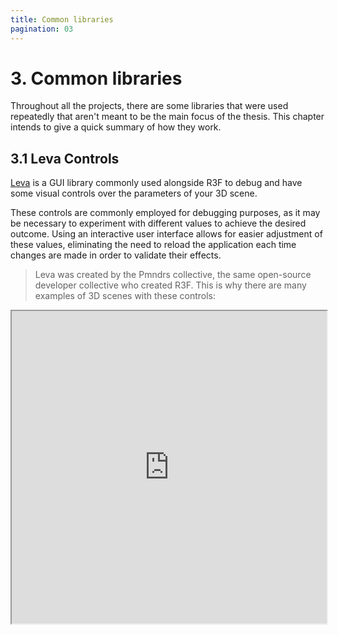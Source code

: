 ```yaml
---
title: Common libraries
pagination: 03
---
```


# 3. Common libraries

Throughout all the projects, there are some libraries that were used repeatedly that aren't meant to be the main focus of the thesis. This chapter intends to give a quick summary of how they work.

## 3.1 Leva Controls

[Leva](https://github.com/pmndrs/leva) is a GUI library commonly used alongside R3F to debug and have some visual controls over the parameters of your 3D scene.

These controls are commonly employed for debugging purposes, as it may be necessary to experiment with different values to achieve the desired outcome. Using an interactive user interface allows for easier adjustment of these values, eliminating the need to reload the application each time changes are made in order to validate their effects.

> Leva was created by the Pmndrs collective, the same open-source developer collective who created R3F. This is why there are many examples of 3D scenes with these controls:

<iframe src="https://codesandbox.io/embed/r3f-morphtargets-demo-n0wlx?fontsize=14&hidenavigation=1&module=%2Fsrc%2FApp.jsx&theme=dark"
    width="100%" height="500"
     title="R3F MorphTargets Demo"
     allow="accelerometer; ambient-light-sensor; camera; encrypted-media; geolocation; gyroscope; hid; microphone; midi; payment; usb; vr; xr-spatial-tracking"
     sandbox="allow-forms allow-modals allow-popups allow-presentation allow-same-origin allow-scripts"
   />

<br/> <br/ >

## 3.2 Zustand / Jotai

[Zustand](https://github.com/pmndrs/zustand), as well as [Jotai](https://jotai.org/) are both state management libraries to create stores and share values across a React application. They are often used throughout the projects to avoid [Prop drilling](https://dev.to/codeofrelevancy/what-is-prop-drilling-in-react-3kol#:~:text=Prop%20drilling%20is%20the%20process,layers%20of%20a%20component%20hierarchy.). Here's a Zustand example:

<iframe src="https://zustand-demo.pmnd.rs/" class="-translate-x-12" width="800" height="600"/>

<br/> <br/>

## 3.3 @a7sc11u/scramble

@a7sc11u/scramble is a library that provides scrambling text animations with a simple React component.

```tsx
<TextScramble className="..." as="span" text={"Hello scramble"} />
```

> By the time this documentation was written, the the creator of this small library discontinuated it. Now, a new lightweight package (1KB) with the same creator was made, which offers a new recommended way with a custom hook approach, written in TypeScript:

<iframe src="https://www.use-scramble.dev/" width="100%" height="400" />
